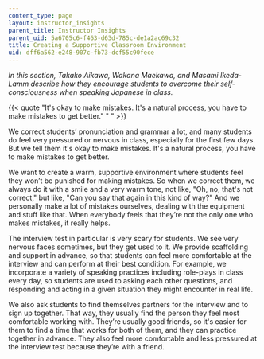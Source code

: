 ```yaml
---
content_type: page
layout: instructor_insights
parent_title: Instructor Insights
parent_uid: 5a6705c6-f463-d63d-785c-de1a2ac69c32
title: Creating a Supportive Classroom Environment
uid: dff6a562-e248-907c-fb73-dcf55c90fece
---
```


_In this section, Takako Aikawa, Wakana Maekawa, and Masami Ikeda-Lamm describe how they encourage students to overcome their self-consciousness when speaking Japanese in class._

{{< quote "It's okay to make mistakes. It's a natural process, you have to make mistakes to get better." " " >}}

We correct students’ pronunciation and grammar a lot, and many students do feel very pressured or nervous in class, especially for the first few days. But we tell them it's okay to make mistakes. It's a natural process, you have to make mistakes to get better.

We want to create a warm, supportive environment where students feel they won’t be punished for making mistakes. So when we correct them, we always do it with a smile and a very warm tone, not like, "Oh, no, that's not correct," but like, "Can you say that again in this kind of way?" And we personally make a lot of mistakes ourselves, dealing with the equipment and stuff like that. When everybody feels that they’re not the only one who makes mistakes, it really helps.

The interview test in particular is very scary for students. We see very nervous faces sometimes, but they get used to it. We provide scaffolding and support in advance, so that students can feel more comfortable at the interview and can perform at their best condition. For example, we incorporate a variety of speaking practices including role-plays in class every day, so students are used to asking each other questions, and responding and acting in a given situation they might encounter in real life.

We also ask students to find themselves partners for the interview and to sign up together. That way, they usually find the person they feel most comfortable working with. They’re usually good friends, so it's easier for them to find a time that works for both of them, and they can practice together in advance. They also feel more comfortable and less pressured at the interview test because they’re with a friend.
